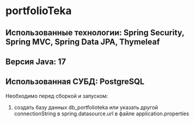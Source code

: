 # portfolioTeka
Использованные технологии: Spring Security, 
                           Spring MVC,
                           Spring Data JPA,
                           Thymeleaf
-----------------------------------------------
Версия Java: 17
-----------------------------------------------
Использованная СУБД: PostgreSQL
-----------------------------------------------
Необходимо перед сборкой и запуском:
1) создать базу данных db_portfolioteka или указать другой connectionString в spring.datasource.url в файле application.properties
